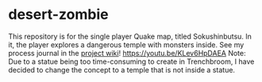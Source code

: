 # desert-zombie
This repository is for the single player Quake map, titled Sokushinbutsu. In it, the player explores a dangerous temple with monsters inside. See my process journal in the [project wiki](https://github.com/fatjosephina/desert-zombie/wiki)!
https://youtu.be/KLev6HpDAEA
Note: Due to a statue being too time-consuming to create in Trenchbroom, I have decided to change the concept to a temple that is not inside a statue.
